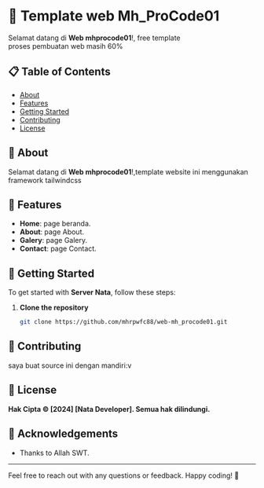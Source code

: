 # 🚀 Template web Mh_ProCode01

Selamat datang di **Web mhprocode01**!, free template <br>
proses pembuatan web masih 60%

## 📋 Table of Contents

- [About](#about)
- [Features](#features)
- [Getting Started](#getting-started)
- [Contributing](#contributing)
- [License](#license)

## 📖 About

Selamat datang di **Web mhprocode01**!,template website ini menggunakan framework tailwindcss

## 🌟 Features

- **Home**: page beranda.
- **About**: page About.
- **Galery**: page Galery.
- **Contact**: page Contact.

## 🚀 Getting Started

To get started with **Server Nata**, follow these steps:

1. **Clone the repository**
   ```bash
   git clone https://github.com/mhrpwfc88/web-mh_procode01.git
   ```

## 💬 Contributing

saya buat source ini dengan mandiri:v

## 📄 License

**Hak Cipta © [2024] [Nata Developer]. Semua hak dilindungi.**

## 🙌 Acknowledgements

- Thanks to Allah SWT.

---

Feel free to reach out with any questions or feedback. Happy coding! 🎉

